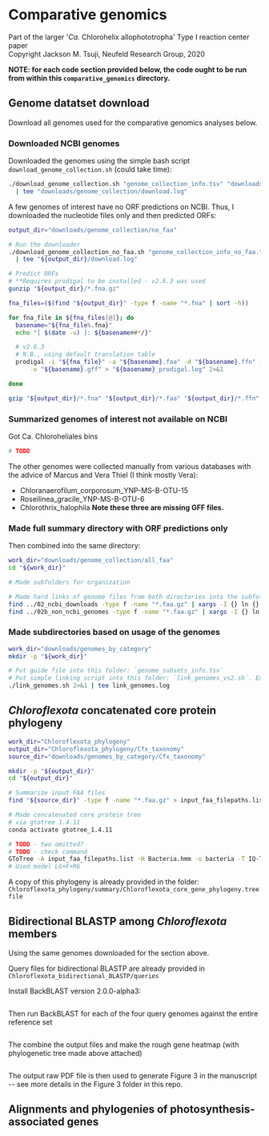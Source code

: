 # Comparative genomics
Part of the larger '_Ca._ Chlorohelix allophototropha' Type I reaction center paper  
Copyright Jackson M. Tsuji, Neufeld Research Group, 2020

**NOTE: for each code section provided below, the code ought to be run from within this `comparative_genomics` directory.**

## Genome datatset download
Download all genomes used for the comparative genomics analyses below.

### Downloaded NCBI genomes

Downloaded the genomes using the simple bash script `download_genome_collection.sh` (could take time):
```bash
./download_genome_collection.sh "genome_collection_info.tsv" "downloads/genome_collection" \
  | tee "downloads/genome_collection/download.log"
```

A few genomes of interest have no ORF predictions on NCBI. Thus, I downloaded the nucleotide files only and then predicted ORFs:
```bash
output_dir="downloads/genome_collection/no_faa"

# Run the downloader
./download_genome_collection_no_faa.sh "genome_collection_info_no_faa.tsv" "${output_dir}" \
  | tee "${output_dir}/download.log"

# Predict ORFs
# **Requires prodigal to be installed - v2.6.3 was used
gunzip "${output_dir}/*.fna.gz"

fna_files=($(find "${output_dir}" -type f -name "*.fna" | sort -h))

for fna_file in ${fna_files[@]}; do
  basename="${fna_file%.fna}"
  echo "[ $(date -u) ]: ${basename##*/}"

  # v2.6.3
  # N.B., using default translation table
  prodigal -i "${fna_file}" -a "${basename}.faa" -d "${basename}.ffn" -f gff \
      -o "${basename}.gff" > "${basename}_prodigal.log" 2>&1

done

gzip "${output_dir}/*.fna" "${output_dir}/*.faa" "${output_dir}/*.ffn" "${output_dir}/*.gff"
```

### Summarized genomes of interest not available on NCBI
Got Ca. Chloroheliales bins

```bash
# TODO
```

The other genomes were collected manually from various databases with the advice of Marcus and Vera Thiel (I think mostly Vera):
- Chloranaerofilum_corporosum_YNP-MS-B-OTU-15
- Roseilinea_gracile_YNP-MS-B-OTU-6
- Chlorothrix_halophila
**Note these three are missing GFF files.**

### Made full summary directory with ORF predictions only
Then combined into the same directory:
```bash
work_dir="downloads/genome_collection/all_faa"
cd "${work_dir}"

# Made subfolders for organization

# Made hard links of genome files from both directories into the subfolders
find ../02_ncbi_downloads -type f -name "*.faa.gz" | xargs -I {} ln {} faa
find ../02b_non_ncbi_genomes -type f -name "*.faa.gz" | xargs -I {} ln {} faa
```

### Made subdirectories based on usage of the genomes
```bash
work_dir="downloads/genomes_by_category"
mkdir -p "${work_dir}"

# Put guide file into this folder: `genome_subsets_info.tsv`
# Put simple linking script into this folder: `link_genomes_vs2.sh`. Expects this folder to be $PWD when run
./link_genomes.sh 2>&1 | tee link_genomes.log
```

## _Chloroflexota_ concatenated core protein phylogeny

```bash
work_dir="Chloroflexota_phylogeny"
output_dir="Chloroflexota_phylogeny/Cfx_taxonomy"
source_dir="downloads/genomes_by_category/Cfx_taxonomy"

mkdir -p "${output_dir}"
cd "${output_dir}"

# Summarize input FAA files
find "${source_dir}" -type f -name "*.faa.gz" > input_faa_filepaths.list

# Made concatenated core protein tree
# via gtotree 1.4.11
conda activate gtotree_1.4.11

# TODO - two omitted?
# TODO - check command
GToTree -A input_faa_filepaths.list -H Bacteria.hmm -o bacteria -T IQ-TREE -n 12 -j 12 -G 0.3
# Used model LG+F+R6
```

A copy of this phylogeny is already provided in the folder: `Chloroflexota_phylogeny/summary/Chloroflexota_core_gene_phylogeny.treefile`

## Bidirectional BLASTP among _Chloroflexota_ members
Using the same genomes downloaded for the section above.

Query files for bidirectional BLASTP are already provided in `Chloroflexota_bidirectional_BLASTP/queries`

Install BackBLAST version 2.0.0-alpha3:
```bash

```

Then run BackBLAST for each of the four query genomes against the entire reference set
```bash

```

The combine the output files and make the rough gene heatmap (with phylogenetic tree made above attached)
```bash

```
The output raw PDF file is then used to generate Figure 3 in the manuscript -- see more details in the Figure 3 folder in this repo.

## Alignments and phylogenies of photosynthesis-associated genes

